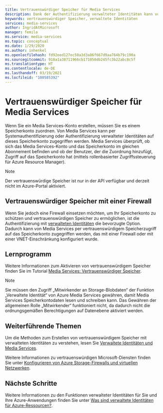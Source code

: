 ```yaml
---
title: Vertrauenswürdiger Speicher für Media Services
description: Dank der Authentifizierung verwalteter Identitäten kann von Media Services per vertrauenswürdigem Speicherzugriff auf das Speicherkonto zugegriffen werden, das mit einer Firewall oder mit einer VNet-Einschränkung konfiguriert wurde.
keywords: vertrauenswürdiger Speicher, verwaltete Identitäten
services: media-services
author: IngridAtMicrosoft
manager: femila
ms.service: media-services
ms.topic: conceptual
ms.date: 1/29/2020
ms.author: inhenkel
ms.openlocfilehash: fd92eed127ec50a3d3a86f667d9aa764b79c190a
ms.sourcegitcommit: 910a1a38711966cb171050db245fc3b22abc8c5f
ms.translationtype: HT
ms.contentlocale: de-DE
ms.lasthandoff: 03/19/2021
ms.locfileid: "100585392"
---
```

# <a name="trusted-storage-for-media-services"></a>Vertrauenswürdiger Speicher für Media Services

Wenn Sie ein Media Services-Konto erstellen, müssen Sie es einem Speicherkonto zuordnen. Von Media Services kann per Systemauthentifizierung oder Authentifizierung verwalteter Identitäten auf dieses Speicherkonto zugegriffen werden. Media Services überprüft, ob sich das Media Services-Konto und das Speicherkonto im gleichen Abonnement befinden und ob der Benutzer, der die Zuordnung hinzufügt, Zugriff auf das Speicherkonto hat (mittels rollenbasierter Zugriffssteuerung für Azure Resource Manager).

>[!NOTE]
>Der vertrauenswürdige Speicher ist nur in der API verfügbar und derzeit nicht im Azure-Portal aktiviert.

## <a name="trusted-storage-with-a-firewall"></a>Vertrauenswürdiger Speicher mit einer Firewall

Wenn Sie jedoch eine Firewall einsetzen möchten, um Ihr Speicherkonto zu schützen und vertrauenswürdigen Speicher zu ermöglichen, ist die Authentifizierung mit [verwalteten Identitäten](concept-managed-identities.md) die bevorzugte Option. Dadurch kann von Media Services per vertrauenswürdigem Speicherzugriff auf das Speicherkonto zugegriffen werden, das mit einer Firewall oder mit einer VNET-Einschränkung konfiguriert wurde.

## <a name="tutorial"></a>Lernprogramm

Weitere Informationen zum Aktivieren von vertrauenswürdigem Speicher finden Sie im Tutorial [Media Services: Vertrauenswürdiger Speicher](tutorial-trusted-storage-rest.md).

> [!NOTE]
> Sie müssen den Zugriff „Mitwirkender an Storage-Blobdaten“ der Funktion „Verwaltete Identität“ von Azure Media Services gewähren, damit Media Services Speicherkontodaten lesen und schreiben kann.  Das Gewähren der allgemeinen Rolle „Mitwirkender“ funktioniert nicht, da dadurch nicht die ordnungsgemäßen Berechtigungen auf Datenebene aktiviert werden.

## <a name="further-reading"></a>Weiterführende Themen

Um die Methoden zum Erstellen von vertrauenswürdigem Speicher mit verwalteten Identitäten zu verstehen, lesen Sie [Verwaltete Identitäten und Media Services](concept-managed-identities.md).

Weitere Informationen zu vertrauenswürdigen Microsoft-Diensten finden Sie unter [Konfigurieren von Azure Storage-Firewalls und virtuellen Netzwerken](../../storage/common/storage-network-security.md#trusted-microsoft-services).

## <a name="next-steps"></a>Nächste Schritte

Weitere Informationen zu den Funktionen verwalteter Identitäten für Sie und Ihre Azure-Anwendungen finden Sie unter [Was sind verwaltete Identitäten für Azure-Ressourcen?](../../active-directory/managed-identities-azure-resources/overview.md).
